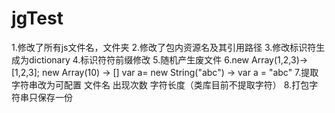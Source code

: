 # jgTest

1.修改了所有js文件名，文件夹
2.修改了包内资源名及其引用路径
3.修改标识符生成为dictionary 
4.标识符符前缀修改
5.随机产生废文件
6.new Array(1,2,3)-> [1,2,3]; new Array(10) -> []
var a= new String("abc") -> var a = "abc"
7.提取字符串改为可配置 文件名 出现次数  字符长度（类库目前不提取字符）
8.打包字符串只保存一份
